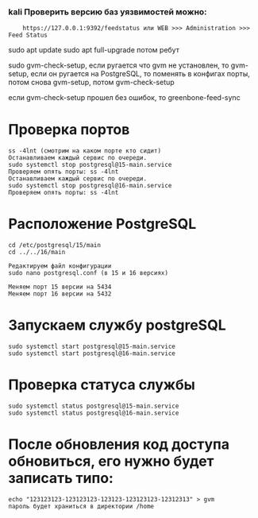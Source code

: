 ### kali Проверить версию баз уязвимостей можно:
		https://127.0.0.1:9392/feedstatus или WEB >>> Administration >>> Feed Status

sudo apt update
sudo apt full-upgrade
потом ребут

sudo gvm-check-setup, если ругается что gvm не установлен, то gvm-setup, если он ругается на PostgreSQL, то поменять в конфигах порты, потом снова gvm-setup, потом gvm-check-setup

если gvm-check-setup прошел без ошибок, то greenbone-feed-sync


# Проверка портов 
	ss -4lnt (смотрим на каком порте кто сидит)
	Останавливаем каждый сервис по очереди.
	sudo systemctl stop postgresql@15-main.service
	Проверяем опять порты: ss -4lnt
	Останавливаем каждый сервис по очереди.
	sudo systemctl stop postgresql@16-main.service
	Проверяем опять порты: ss -4lnt

# Расположение PostgreSQL 
	cd /etc/postgresql/15/main
	cd ../../16/main

	Редактируем файл конфигурации
	sudo nano postgresql.conf (в 15 и 16 версиях)

	Меняем порт 15 версии на 5434
	Меняем порт 16 версии на 5432

# Запускаем службу postgreSQL
	sudo systemctl start postgresql@15-main.service
	sudo systemctl start postgresql@16-main.service

# Проверка статуса службы
	sudo systemctl status postgresql@15-main.service
	sudo systemctl status postgresql@16-main.service

# После обновления код доступа обновиться, его нужно будет записать типо:
	echo "123123123-123123123-123123-123123123-12312313" > gvm
	пароль будет храниться в директории /home
